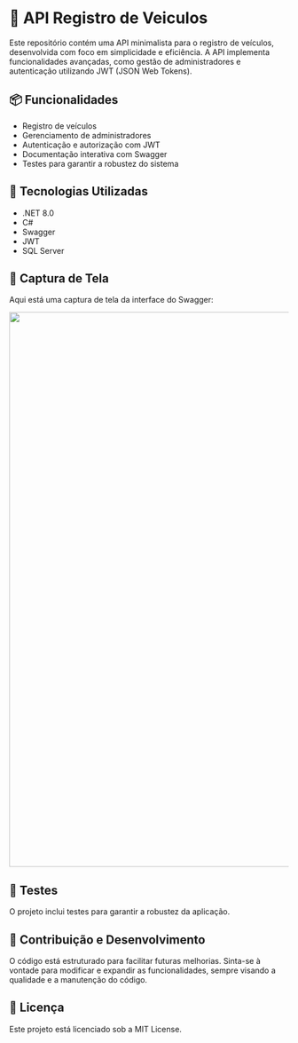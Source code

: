 # 🚗 API Registro de Veiculos

Este repositório contém uma API minimalista para o registro de veículos, desenvolvida com foco em simplicidade e eficiência. A API implementa funcionalidades avançadas, como gestão de administradores e autenticação utilizando JWT (JSON Web Tokens). 

## 📦 Funcionalidades

- Registro de veículos
- Gerenciamento de administradores
- Autenticação e autorização com JWT
- Documentação interativa com Swagger
- Testes para garantir a robustez do sistema

## 🚀 Tecnologias Utilizadas

- .NET 8.0
- C#
- Swagger
- JWT
- SQL Server

## 📸 Captura de Tela
Aqui está uma captura de tela da interface do Swagger:

<img src="https://github.com/user-attachments/assets/d326b814-1572-42cf-81ad-9814b3b18c43" width=1000/>



## 🧪 Testes
O projeto inclui testes para garantir a robustez da aplicação.


## 🤝 Contribuição e Desenvolvimento
O código está estruturado para facilitar futuras melhorias. Sinta-se à vontade para modificar e expandir as funcionalidades, sempre visando a qualidade e a manutenção do código.

## 📄 Licença
Este projeto está licenciado sob a MIT License.
